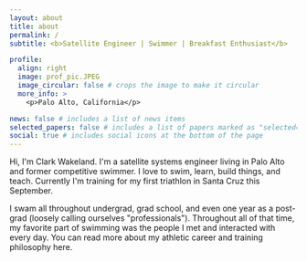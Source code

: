 ```yaml
---
layout: about
title: about
permalink: /
subtitle: <b>Satellite Engineer | Swimmer | Breakfast Enthusiast</b>

profile:
  align: right
  image: prof_pic.JPEG
  image_circular: false # crops the image to make it circular
  more_info: >
    <p>Palo Alto, California</p>

news: false # includes a list of news items
selected_papers: false # includes a list of papers marked as "selected={true}"
social: true # includes social icons at the bottom of the page
---
```


Hi, I'm Clark Wakeland. I'm a satellite systems engineer living in Palo Alto and former competitive swimmer. I love to swim, learn, build things, and teach. Currently I'm training for my first triathlon in Santa Cruz this September.

I swam all throughout undergrad, grad school, and even one year as a post-grad (loosely calling ourselves "professionals"). Throughout all of that time, my favorite part of swimming was the people I met and interacted with every day. You can read more about my athletic career and training philosophy here.
